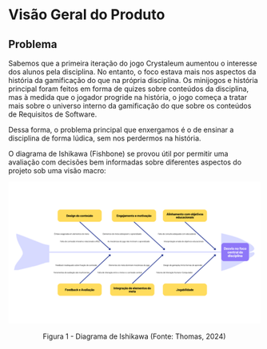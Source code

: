 # Visão Geral do Produto

## **Problema**
Sabemos que a primeira iteração do jogo Crystaleum aumentou o interesse dos alunos pela disciplina. No entanto, o foco estava mais nos aspectos da história da gamificação do que na própria disciplina. Os minijogos e história principal foram feitos em forma de quizes sobre conteúdos da disciplina, mas à medida que o jogador progride na história, o jogo começa a tratar mais sobre o universo interno da gamificação do que sobre os conteúdos de Requisitos de Software.

Dessa forma, o problema principal que enxergamos é o de ensinar a disciplina de forma lúdica, sem nos perdermos na história.

O diagrama de Ishikawa (Fishbone) se provou útil por permitir uma avaliação com decisões bem informadas sobre diferentes aspectos do projeto sob uma visão macro:

![Diagrama de Ishikawa](../assets/images/diagrama_ishikawa.png)

<center>Figura 1 - Diagrama de Ishikawa (Fonte: Thomas, 2024) </center>